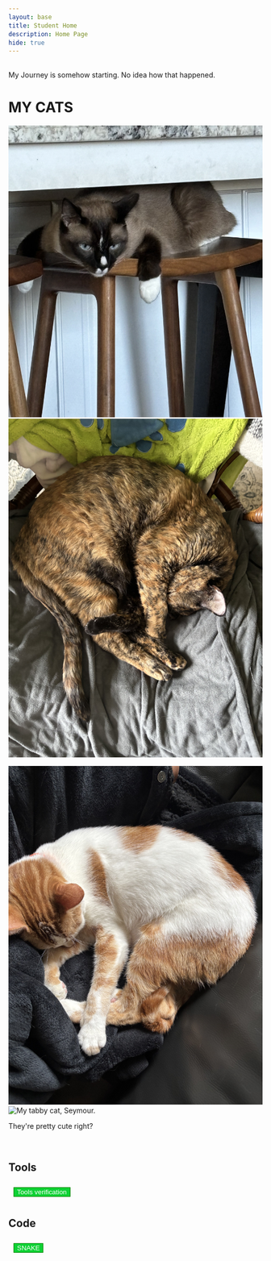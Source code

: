 ```yaml
---
layout: base
title: Student Home 
description: Home Page
hide: true
---
```

<style>

button {
  color:white;
  background-color:#0dd134;
  margin:10px;
  border: 1px solid green;
}
</style>

<br>
My Journey is somehow starting. No idea how that happened.
<br>

# MY CATS
![My siamese cat, Charlie.](images/IMG_0125.jpg)
![My tortoise shell cat, Lisa.](images/IMG_0470.jpg)

![My orange/white cat, bart](images/IMG_0471.jpg)
![My tabby cat, Seymour.](images/IMG_0473.jpg)

They're pretty cute right?

<br>

## Tools
<a href="/_notebooks/Foundation/B-tools_and_equipment/2023-08-22-devops_tools-verify.ipynb">
<button> Tools verification </button>
</a>

## Code

<a href="snake.html">
<button> SNAKE </button>
</a>